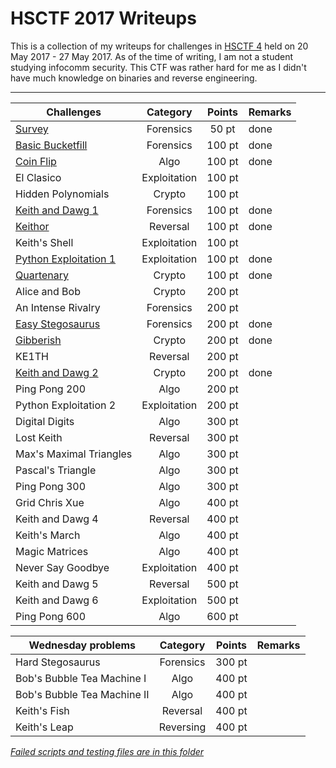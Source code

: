 # HSCTF 2017 Writeups

This is a collection of my writeups for challenges in [HSCTF 4](https://hsctf.com/) held on 20 May 2017 - 27 May 2017.
As of the time of writing, I am not a student studying infocomm security. This CTF was rather hard for me as I didn't have much knowledge on binaries and reverse engineering.

---

Challenges              | Category      | Points | Remarks
------------------------|:-------------:|:------:| ---
[Survey]                | Forensics     | 50 pt  | done
[Basic Bucketfill]      | Forensics     | 100 pt | done
[Coin Flip]             | Algo          | 100 pt | done
El Clasico              | Exploitation  | 100 pt |
Hidden Polynomials      | Crypto        | 100 pt |
[Keith and Dawg 1]      | Forensics     | 100 pt | done
[Keithor]               | Reversal      | 100 pt | done
Keith's Shell           | Exploitation  | 100 pt |
[Python Exploitation 1] | Exploitation  | 100 pt | done
[Quartenary]            | Crypto        | 100 pt | done
Alice and Bob           | Crypto        | 200 pt |
An Intense Rivalry      | Forensics     | 200 pt |
[Easy Stegosaurus]      | Forensics     | 200 pt | done
[Gibberish]             | Crypto        | 200 pt | done
KE1TH                   | Reversal      | 200 pt |
[Keith and Dawg 2]      | Crypto        | 200 pt | done
Ping Pong 200           | Algo          | 200 pt |
Python Exploitation 2   | Exploitation  | 200 pt |
Digital Digits          | Algo          | 300 pt |
Lost Keith              | Reversal      | 300 pt |
Max's Maximal Triangles | Algo          | 300 pt |
Pascal's Triangle       | Algo          | 300 pt |
Ping Pong 300           | Algo          | 300 pt |
Grid Chris Xue          | Algo          | 400 pt |
Keith and Dawg 4        | Reversal      | 400 pt |
Keith's March           | Algo          | 400 pt |
Magic Matrices          | Algo          | 400 pt |
Never Say Goodbye       | Exploitation  | 400 pt |
Keith and Dawg 5        | Reversal      | 500 pt |
Keith and Dawg 6        | Exploitation  | 500 pt |
Ping Pong 600           | Algo          | 600 pt |


Wednesday problems      | Category      | Points | Remarks
------------------------|:-------------:|:------:| ---
Hard Stegosaurus        | Forensics     | 300 pt |
Bob's Bubble Tea Machine I  | Algo      | 400 pt |
Bob's Bubble Tea Machine II | Algo      | 400 pt |
Keith's Fish            | Reversal      | 400 pt |
Keith's Leap            | Reversing     | 400 pt |


*[Failed scripts and testing files are in this folder](./Failed)*


[Survey]: ./Survey
[Basic Bucketfill]: ./Basic_Bucketfill
[Coin Flip]: ./Coin_Flip
[Keith and Dawg 1]: ./Keith_and_Dawg_1
[Keithor]: ./Keithor
[Python Exploitation 1]: ./Python_Exploitation_1
[Quartenary]: ./Quartenary
[Easy Stegosaurus]: ./Easy_Stegosaurus
[Gibberish]: ./Gibberish
[Keith and Dawg 2]: ./Keith_and_Dawg_2
[Q3]: complexpassword
[Q4]: Salted_Hash_Challenge
[Q5]: Internal_Network_Challenge
[Q6]: trival_py
[Q7]: PlebPwn